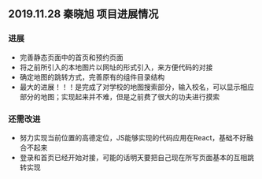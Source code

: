 ## 2019.11.28 秦晓旭 项目进展情况  

### 进展  
- 完善静态页面中的首页和预约页面  
- 将之前所引入的本地图片以网址的形式引入，来方便代码的对接  
- 确定地图的跳转方式，完善原有的组件目录结构  
- 最大的进展！！！是完成了对学校的地图搜索部分，输入校名，可以显示相应部分的地图；实现起来并不难，但是之前费了很大的功夫进行摸索  
  
### 还需改进  
- 努力实现当前位置的高德定位，JS能够实现的代码应用在React，基础不好融合不起来    
- 登录和首页已经开始对接，可能的话明天要把自己现在所写页面基本的互相跳转实现
